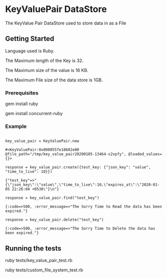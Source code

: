 # KeyValuePair DataStore

The KeyValue Pair DataStore used to store data in as a File

## Getting Started
 Language used is Ruby.
 
 The Maximum length of the Key is 32.
 
 The Maximum size of the value is 16 KB.
 
 The Maximum File size of the data store is 1GB.
 

### Prerequisites

gem install ruby

gem install concurrent-ruby

### Example
```

key_value_pair = KeyValuePair.new

#<KeyValuePair:0x000055fe18602e00 @file_path="/tmp/key_value_pair20200105-13464-s2vpfy", @loaded_values={}> 

response = key_value_pair.create({test_key: {"json_key": "value", "time_to_live": 10}})

{"test_key"=>"{\"json_key\":\"value\",\"time_to_live\":10,\"expires_at\":\"2020-01-05 22:26:04 +0530\"}\n"} 

response = key_value_pair.find("test_key")

{:code=>500, :error_message=>"The Sorry Time to Read the data has been expired."} 

response = key_value_pair.delete("test_key")

{:code=>500, :error_message=>"The Sorry Time to Delete the data has been expired."} 

```


## Running the tests

ruby tests/key_value_pair_test.rb 

ruby tests/custom_file_system_test.rb 

